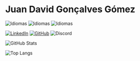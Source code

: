 # Juan David Gonçalves Gómez
![Idiomas](https://img.shields.io/badge/ESPAÑOL-NATIVO-A8FF04?style=flat-square&labelColor=1A0033&logo=googletranslate&logoColor=8B2EFF)
![Idiomas](https://img.shields.io/badge/INGLÉS-C1-8B2EFF?style=flat-square&labelColor=1A0033&logo=googletranslate&logoColor=A8FF04)
![Idiomas](https://img.shields.io/badge/PORTUGUÉS-C1-A8FF04?style=flat-square&labelColor=1A0033&logo=googletranslate&logoColor=8B2EFF)

[![LinkedIn](https://img.shields.io/badge/LinkedIn-0077B5?style=for-the-badge&logo=linkedin&logoColor=white)](https://www.linkedin.com/in/juan-david-gon%C3%A7alves-g%C3%B3mez-a43146370/)
[![GitHub](https://img.shields.io/badge/GitHub-100000?style=for-the-badge&logo=github&logoColor=white)](https://github.com/Jheager-code)
![Discord](https://img.shields.io/badge/Discord-jheager-7289DA?style=for-the-badge&logo=discord&logoColor=white)

![GitHub Stats](https://github-readme-stats.vercel.app/api?username=Jheager&theme=transparent&bg_color=1A0033&border_color=8B2EFF&show_icons=true&icon_color=A8FF04&title_color=8B2EFF&text_color=A8FF04)

![Top Langs](https://github-readme-stats-git-masterrstaa-rickstaa.vercel.app/api/top-langs/?username=Jheager&bg_color=1A0033&border_color=8B2EFF&title_color=8B2EFF&text_color=A8FF04)


